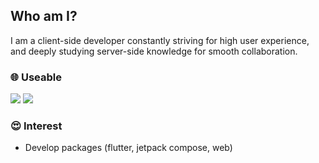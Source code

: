## Who am I?
I am a client-side developer constantly striving for high user experience, and deeply studying server-side knowledge for smooth collaboration.

### 🌐 Useable
<img src="https://img.shields.io/badge/Flutter-02569B?style=flat-square&logo=flutter&logoColor=white"/> <img src="https://img.shields.io/badge/Jetpack Compose-4285F4?style=flat-square&logo=jetpackcompose&logoColor=white"/>

### 😍 Interest
- Develop packages (flutter, jetpack compose, web)
